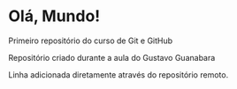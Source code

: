 # Olá, Mundo!
 Primeiro repositório do curso de Git e GitHub

 Repositório criado durante a aula do Gustavo Guanabara

 Linha adicionada diretamente através do repositório remoto.
